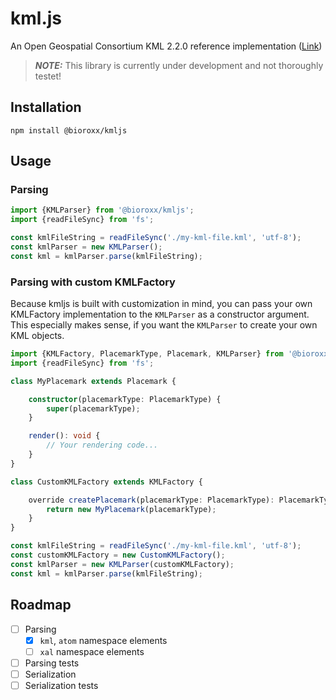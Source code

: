 # kml.js

An Open Geospatial Consortium KML 2.2.0 reference implementation ([Link](https://www.ogc.org/standard/kml))

> **_NOTE:_**  This library is currently under development and not thoroughly testet!

## Installation

````shell
npm install @bioroxx/kmljs
````

## Usage

### Parsing

````js
import {KMLParser} from '@bioroxx/kmljs';
import {readFileSync} from 'fs';

const kmlFileString = readFileSync('./my-kml-file.kml', 'utf-8');
const kmlParser = new KMLParser();
const kml = kmlParser.parse(kmlFileString);
````

### Parsing with custom KMLFactory

Because kmljs is built with customization in mind, you can pass your own KMLFactory implementation
to the `KMLParser` as a constructor argument. This especially makes sense, if you want the
`KMLParser` to create your own KML objects.

````ts
import {KMLFactory, PlacemarkType, Placemark, KMLParser} from '@bioroxx/kmljs';
import {readFileSync} from 'fs';

class MyPlacemark extends Placemark {

    constructor(placemarkType: PlacemarkType) {
        super(placemarkType);
    }

    render(): void {
        // Your rendering code...
    }
}

class CustomKMLFactory extends KMLFactory {

    override createPlacemark(placemarkType: PlacemarkType): PlacemarkType {
        return new MyPlacemark(placemarkType);
    }
}

const kmlFileString = readFileSync('./my-kml-file.kml', 'utf-8');
const customKMLFactory = new CustomKMLFactory();
const kmlParser = new KMLParser(customKMLFactory);
const kml = kmlParser.parse(kmlFileString);
````

## Roadmap

- [ ] Parsing
    - [x] `kml`, `atom` namespace elements
    - [ ] `xal` namespace elements
- [ ] Parsing tests
- [ ] Serialization
- [ ] Serialization tests
